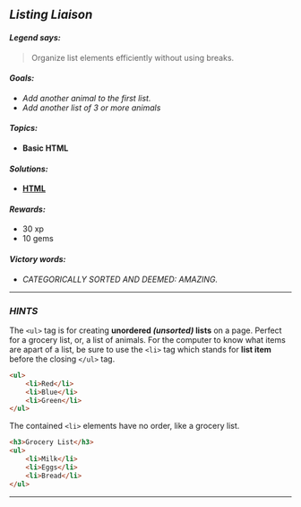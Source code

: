 ## _Listing Liaison_

#### _Legend says:_
> Organize list elements efficiently without using breaks.

#### _Goals:_
+ _Add another animal to the first list._
+ _Add another list of 3 or more animals_

#### _Topics:_
+ **Basic HTML**

#### _Solutions:_
+ **[HTML](Listing_Liaison.html)**

#### _Rewards:_
+ 30  xp
+ 10 gems

#### _Victory words:_
+ _CATEGORICALLY SORTED AND DEEMED: AMAZING._

___

### _HINTS_

The `<ul>` tag is for creating **unordered _(unsorted)_ lists** on a page. Perfect for a grocery list, or, a list of animals. For the computer to know what items are apart of a list, be sure to use the `<li>` tag which stands for **list item** before the closing `</ul>` tag.

```html
<ul>
    <li>Red</li>
    <li>Blue</li>
    <li>Green</li>
</ul>
```

The contained `<li>` elements have no order, like a grocery list.

```html
<h3>Grocery List</h3>
<ul>
    <li>Milk</li>
    <li>Eggs</li>
    <li>Bread</li>
</ul>
```

___
